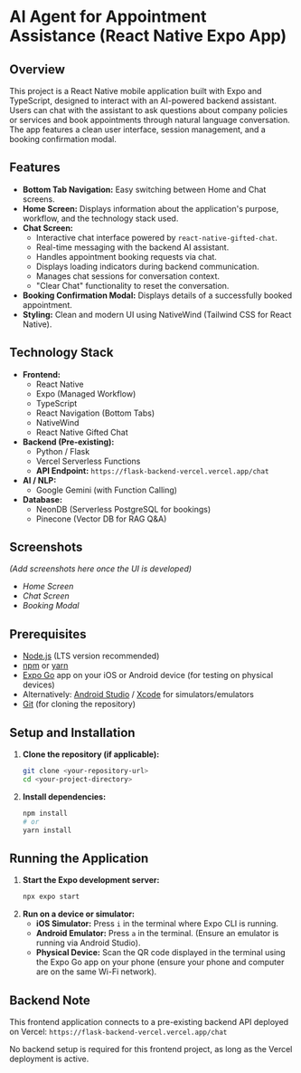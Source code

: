 # AI Agent for Appointment Assistance (React Native Expo App)

## Overview

This project is a React Native mobile application built with Expo and TypeScript, designed to interact with an AI-powered backend assistant. Users can chat with the assistant to ask questions about company policies or services and book appointments through natural language conversation. The app features a clean user interface, session management, and a booking confirmation modal.

## Features

*   **Bottom Tab Navigation:** Easy switching between Home and Chat screens.
*   **Home Screen:** Displays information about the application's purpose, workflow, and the technology stack used.
*   **Chat Screen:**
    *   Interactive chat interface powered by `react-native-gifted-chat`.
    *   Real-time messaging with the backend AI assistant.
    *   Handles appointment booking requests via chat.
    *   Displays loading indicators during backend communication.
    *   Manages chat sessions for conversation context.
    *   "Clear Chat" functionality to reset the conversation.
*   **Booking Confirmation Modal:** Displays details of a successfully booked appointment.
*   **Styling:** Clean and modern UI using NativeWind (Tailwind CSS for React Native).

## Technology Stack

*   **Frontend:**
    *   React Native
    *   Expo (Managed Workflow)
    *   TypeScript
    *   React Navigation (Bottom Tabs)
    *   NativeWind
    *   React Native Gifted Chat
*   **Backend (Pre-existing):**
    *   Python / Flask
    *   Vercel Serverless Functions
    *   **API Endpoint:** `https://flask-backend-vercel.vercel.app/chat`
*   **AI / NLP:**
    *   Google Gemini (with Function Calling)
*   **Database:**
    *   NeonDB (Serverless PostgreSQL for bookings)
    *   Pinecone (Vector DB for RAG Q&A)

## Screenshots

*(Add screenshots here once the UI is developed)*

*   *Home Screen*
*   *Chat Screen*
*   *Booking Modal*

## Prerequisites

*   [Node.js](https://nodejs.org/) (LTS version recommended)
*   [npm](https://www.npmjs.com/) or [yarn](https://yarnpkg.com/)
*   [Expo Go](https://expo.dev/go) app on your iOS or Android device (for testing on physical devices)
*   Alternatively: [Android Studio](https://developer.android.com/studio) / [Xcode](https://developer.apple.com/xcode/) for simulators/emulators
*   [Git](https://git-scm.com/) (for cloning the repository)

## Setup and Installation

1.  **Clone the repository (if applicable):**
    ```bash
    git clone <your-repository-url>
    cd <your-project-directory>
    ```
2.  **Install dependencies:**
    ```bash
    npm install
    # or
    yarn install
    ```

## Running the Application

1.  **Start the Expo development server:**
    ```bash
    npx expo start
    ```
2.  **Run on a device or simulator:**
    *   **iOS Simulator:** Press `i` in the terminal where Expo CLI is running.
    *   **Android Emulator:** Press `a` in the terminal. (Ensure an emulator is running via Android Studio).
    *   **Physical Device:** Scan the QR code displayed in the terminal using the Expo Go app on your phone (ensure your phone and computer are on the same Wi-Fi network).

## Backend Note

This frontend application connects to a pre-existing backend API deployed on Vercel:
`https://flask-backend-vercel.vercel.app/chat`

No backend setup is required for this frontend project, as long as the Vercel deployment is active.
